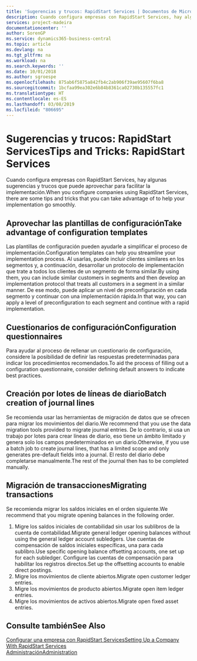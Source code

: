 ```yaml
---
title: 'Sugerencias y trucos: RapidStart Services | Documentos de Microsoft'
description: Cuando configura empresas con RapidStart Services, hay algunas sugerencias y trucos que puede aprovechar para facilitar la implementación.
services: project-madeira
documentationcenter: ''
author: SorenGP
ms.service: dynamics365-business-central
ms.topic: article
ms.devlang: na
ms.tgt_pltfrm: na
ms.workload: na
ms.search.keywords: ''
ms.date: 10/01/2018
ms.author: sgroespe
ms.openlocfilehash: 875ab6f5875a842fb4c2ab906f39ae95607f6ba8
ms.sourcegitcommit: 1bcfaa99ea302e6b84b8361ca02730b135557fc1
ms.translationtype: HT
ms.contentlocale: es-ES
ms.lasthandoff: 03/08/2019
ms.locfileid: "806695"
---
```

# <a name="tips-and-tricks-rapidstart-services"></a><span data-ttu-id="40d2e-103">Sugerencias y trucos: RapidStart Services</span><span class="sxs-lookup"><span data-stu-id="40d2e-103">Tips and Tricks: RapidStart Services</span></span>
<span data-ttu-id="40d2e-104">Cuando configura empresas con RapidStart Services, hay algunas sugerencias y trucos que puede aprovechar para facilitar la implementación.</span><span class="sxs-lookup"><span data-stu-id="40d2e-104">When you configure companies using RapidStart Services, there are some tips and tricks that you can take advantage of to help your implementation go smoothly.</span></span>  

## <a name="take-advantage-of-configuration-templates"></a><span data-ttu-id="40d2e-105">Aprovechar las plantillas de configuración</span><span class="sxs-lookup"><span data-stu-id="40d2e-105">Take advantage of configuration templates</span></span>  
<span data-ttu-id="40d2e-106">Las plantillas de configuración pueden ayudarle a simplificar el proceso de implementación.</span><span class="sxs-lookup"><span data-stu-id="40d2e-106">Configuration templates can help you streamline your implementation process.</span></span> <span data-ttu-id="40d2e-107">Al usarlas, puede incluir clientes similares en los segmentos y, a continuación, desarrollar un protocolo de implementación que trate a todos los clientes de un segmento de forma similar.</span><span class="sxs-lookup"><span data-stu-id="40d2e-107">By using them, you can include similar customers in segments and then develop an implementation protocol that treats all customers in a segment in a similar manner.</span></span> <span data-ttu-id="40d2e-108">De ese modo, puede aplicar un nivel de preconfiguración en cada segmento y continuar con una implementación rápida.</span><span class="sxs-lookup"><span data-stu-id="40d2e-108">In that way, you can apply a level of preconfiguration to each segment and continue with a rapid implementation.</span></span>  

## <a name="configuration-questionnaires"></a><span data-ttu-id="40d2e-109">Cuestionarios de configuración</span><span class="sxs-lookup"><span data-stu-id="40d2e-109">Configuration questionnaires</span></span>  
<span data-ttu-id="40d2e-110">Para ayudar al proceso de rellenar un cuestionario de configuración, considere la posibilidad de definir las respuestas predeterminadas para indicar los procedimientos recomendados.</span><span class="sxs-lookup"><span data-stu-id="40d2e-110">To aid the process of filling out a configuration questionnaire, consider defining default answers to indicate best practices.</span></span>  

## <a name="batch-creation-of-journal-lines"></a><span data-ttu-id="40d2e-111">Creación por lotes de líneas de diario</span><span class="sxs-lookup"><span data-stu-id="40d2e-111">Batch creation of journal lines</span></span>  
<span data-ttu-id="40d2e-112">Se recomienda usar las herramientas de migración de datos que se ofrecen para migrar los movimientos del diario.</span><span class="sxs-lookup"><span data-stu-id="40d2e-112">We recommend that you use the data migration tools provided to migrate journal entries.</span></span> <span data-ttu-id="40d2e-113">De lo contrario, si usa un trabajo por lotes para crear líneas de diario, eso tiene un ámbito limitado y genera solo los campos predeterminados en un diario.</span><span class="sxs-lookup"><span data-stu-id="40d2e-113">Otherwise, if you use a batch job to create journal lines, that has a limited scope and only generates pre-default fields into a journal.</span></span> <span data-ttu-id="40d2e-114">El resto del diario debe completarse manualmente.</span><span class="sxs-lookup"><span data-stu-id="40d2e-114">The rest of the journal then has to be completed manually.</span></span>  

## <a name="migrating-transactions"></a><span data-ttu-id="40d2e-115">Migración de transacciones</span><span class="sxs-lookup"><span data-stu-id="40d2e-115">Migrating transactions</span></span>  
<span data-ttu-id="40d2e-116">Se recomienda migrar los saldos iniciales en el orden siguiente.</span><span class="sxs-lookup"><span data-stu-id="40d2e-116">We recommend that you migrate opening balances in the following order.</span></span>  

1.  <span data-ttu-id="40d2e-117">Migre los saldos iniciales de contabilidad sin usar los sublibros de la cuenta de contabilidad.</span><span class="sxs-lookup"><span data-stu-id="40d2e-117">Migrate general ledger opening balances without using the general ledger account subledgers.</span></span> <span data-ttu-id="40d2e-118">Use cuentas de compensación de saldos iniciales específicas, una para cada sublibro.</span><span class="sxs-lookup"><span data-stu-id="40d2e-118">Use specific opening balance offsetting accounts, one set up for each subledger.</span></span> <span data-ttu-id="40d2e-119">Configure las cuentas de compensación para habilitar los registros directos.</span><span class="sxs-lookup"><span data-stu-id="40d2e-119">Set up the offsetting accounts to enable direct postings.</span></span>  
2.  <span data-ttu-id="40d2e-120">Migre los movimientos de cliente abiertos.</span><span class="sxs-lookup"><span data-stu-id="40d2e-120">Migrate open customer ledger entries.</span></span>  
3.  <span data-ttu-id="40d2e-121">Migre los movimientos de producto abiertos.</span><span class="sxs-lookup"><span data-stu-id="40d2e-121">Migrate open item ledger entries.</span></span>  
4.  <span data-ttu-id="40d2e-122">Migre los movimientos de activos abiertos.</span><span class="sxs-lookup"><span data-stu-id="40d2e-122">Migrate open fixed asset entries.</span></span>  

## <a name="see-also"></a><span data-ttu-id="40d2e-123">Consulte también</span><span class="sxs-lookup"><span data-stu-id="40d2e-123">See Also</span></span>  
[<span data-ttu-id="40d2e-124">Configurar una empresa con RapidStart Services</span><span class="sxs-lookup"><span data-stu-id="40d2e-124">Setting Up a Company With RapidStart Services</span></span>](admin-set-up-a-company-with-rapidstart.md)  
[<span data-ttu-id="40d2e-125">Administración</span><span class="sxs-lookup"><span data-stu-id="40d2e-125">Administration</span></span>](admin-setup-and-administration.md)
